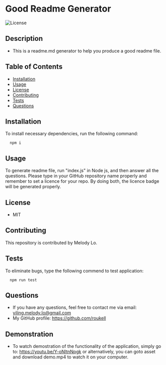 
  # Good Readme Generator
  ![License](https://img.shields.io/github/license/roukell/readme_generator)

  ## Description
  * This is a readme.md generator to help you produce a good readme file.

  ## Table of Contents
  * [Installation](#installation)
  * [Usage](#Usage)
  * [License](#License)
  * [Contributing](#Contributing)
  * [Tests](#Tests)
  * [Questions](#Questions)

  ## Installation
  To install necessary dependencies, run the following command:

      npm i

  ## Usage
  To generate readme file, run "index.js" in Node js, and then answer all the questions. Please type in your GitHub repository name properly and remember to set a licence for your repo. By doing both, the licence badge will be generated properly.

  ## License
  * MIT

  ## Contributing
  This repository is contributed by Melody Lo.

  ## Tests
  To eliminate bugs, type the following commend to test application:

      npm run test

  ## Questions
  * If you have any questions, feel free to contact me via email: yiling.melody.lo@gmail.com
  * My GitHub profile: https://github.com/roukell
  
  ## Demonstration
  * To watch demostration of the functionality of the application, simply go to: https://youtu.be/Y-oNltnNpgk or alternatively, you can goto asset and download demo.mp4 to watch it on your computer. 
  
  
